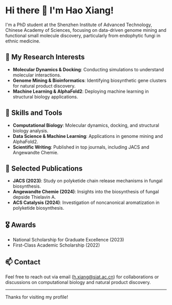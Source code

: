 # Hi there 👋 I'm Hao Xiang!

I'm a PhD student at the Shenzhen Institute of Advanced Technology, Chinese Academy of Sciences, focusing on data-driven genome mining and functional small molecule discovery, particularly from endophytic fungi in ethnic medicine.

## 🧬 My Research Interests
- **Molecular Dynamics & Docking**: Conducting simulations to understand molecular interactions.
- **Genome Mining & Bioinformatics**: Identifying biosynthetic gene clusters for natural product discovery.
- **Machine Learning & AlphaFold2**: Deploying machine learning in structural biology applications.

## 💼 Skills and Tools
- **Computational Biology**: Molecular dynamics, docking, and structural biology analysis.
- **Data Science & Machine Learning**: Applications in genome mining and AlphaFold2.
- **Scientific Writing**: Published in top journals, including JACS and Angewandte Chemie.

## 📜 Selected Publications
- **JACS (2023)**: Study on polyketide chain release mechanisms in fungal biosynthesis.
- **Angewandte Chemie (2024)**: Insights into the biosynthesis of fungal depside Thielavin A.
- **ACS Catalysis (2024)**: Investigation of noncanonical aromatization in polyketide biosynthesis.

## 🎖️ Awards
- National Scholarship for Graduate Excellence (2023)
- First-Class Academic Scholarship (2022)

## 📫 Contact
Feel free to reach out via email (h.xiang@siat.ac.cn) for collaborations or discussions on computational biology and natural product discovery.

---
Thanks for visiting my profile!
